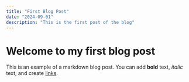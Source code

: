 ```yaml
---
title: "First Blog Post"
date: "2024-09-01"
description: "This is the first post of the blog"
---
```


# Welcome to my first blog post

This is an example of a markdown blog post. You can add **bold** text, _italic_ text, and create [links](https://nextjs.org/).
